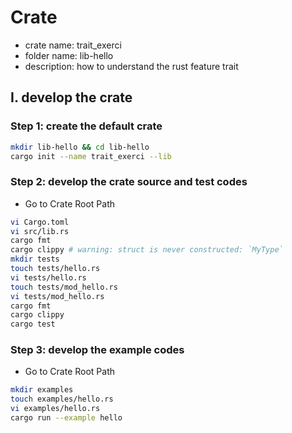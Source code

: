 # Crate
- crate name: trait_exerci
- folder name: lib-hello
- description: how to understand the rust feature trait

## I. develop the crate
### Step 1: create the default crate
```bash
mkdir lib-hello && cd lib-hello
cargo init --name trait_exerci --lib
```

### Step 2: develop the crate source and test codes
- Go to Crate Root Path
```bash
vi Cargo.toml
vi src/lib.rs
cargo fmt
cargo clippy # warning: struct is never constructed: `MyType`
mkdir tests
touch tests/hello.rs
vi tests/hello.rs
touch tests/mod_hello.rs
vi tests/mod_hello.rs
cargo fmt
cargo clippy
cargo test
```

### Step 3: develop the example codes
- Go to Crate Root Path
```bash
mkdir examples
touch examples/hello.rs
vi examples/hello.rs
cargo run --example hello
```